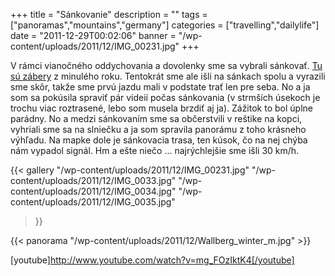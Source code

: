 +++
title = "Sánkovanie"
description = ""
tags = ["panoramas","mountains","germany"]
categories = ["travelling","dailylife"]
date = "2011-12-29T00:02:06"
banner = "/wp-content/uploads/2011/12/IMG_00231.jpg"
+++

V rámci vianočného oddychovania a dovolenky sme sa vybrali sánkovať. <a title="sánkovanie minulý rok" href="http://www.ajka-andrej.com/2010/12/20/sledding/"
target="_blank">Tu sú zábery</a> z minulého roku. Tentokrát sme ale išli na sánkach spolu a
vyrazili sme skôr, takže sme prvú jazdu mali v podstate trať len pre seba. No a ja som sa pokúsila
spraviť pár videií počas sánkovania (v strmších úsekoch je trochu viac roztrasené, lebo som musela
brzdiť aj ja). Zážitok to bol úplne parádny. No a medzi sánkovaním sme sa občerstvili v reštike na
kopci, vyhriali sme sa na slniečku a ja som spravila panorámu z toho krásneho výhľadu. Na mapke
dole je sánkovacia trasa, ten kúsok, čo na nej chýba nám vypadol signál. Hm a ešte niečo ...
najrýchlejšie sme išli 30 km/h.

{{< gallery
    "/wp-content/uploads/2011/12/IMG_00231.jpg"
    "/wp-content/uploads/2011/12/IMG_0033.jpg"
    "/wp-content/uploads/2011/12/IMG_0034.jpg"
    "/wp-content/uploads/2011/12/IMG_0035.jpg"
>}}

{{< panorama "/wp-content/uploads/2011/12/Wallberg_winter_m.jpg"  >}}

[youtube]http://www.youtube.com/watch?v=mg_FOzIktK4[/youtube]

